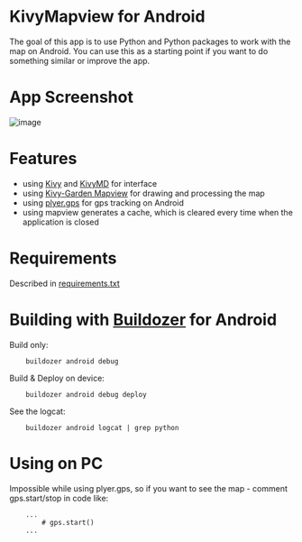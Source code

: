 # KivyMapview for Android

The goal of this app is to use Python and Python packages to work with the map on Android.
You can use this as a starting point if you want to do something similar or improve the app.

# App Screenshot

![image](https://user-images.githubusercontent.com/55840190/117187123-3f3c5780-ade4-11eb-8586-3a12658d9df8.png)

# Features

* using [Kivy](https://github.com/kivy/kivy) and [KivyMD](https://github.com/kivymd/KivyMD) for interface
* using [Kivy-Garden Mapview](https://github.com/kivy-garden/mapview) for drawing and processing the map
* using [plyer.gps](https://github.com/kivy/plyer) for gps tracking on Android
* using mapview generates a cache, which is cleared every time when the application is closed 


# Requirements

Described in [requirements.txt](requirements.txt)

# Building with [Buildozer](https://github.com/kivy/buildozer) for Android
Build only:
```
    buildozer android debug 
```
Build & Deploy on device:
```
    buildozer android debug deploy
```
See the logcat:
```
    buildozer android logcat | grep python
```

# Using on PC
Impossible while using plyer.gps, so if you want to see the map - comment gps.start/stop in code like:
```
    ...
        # gps.start()
    ...
```
